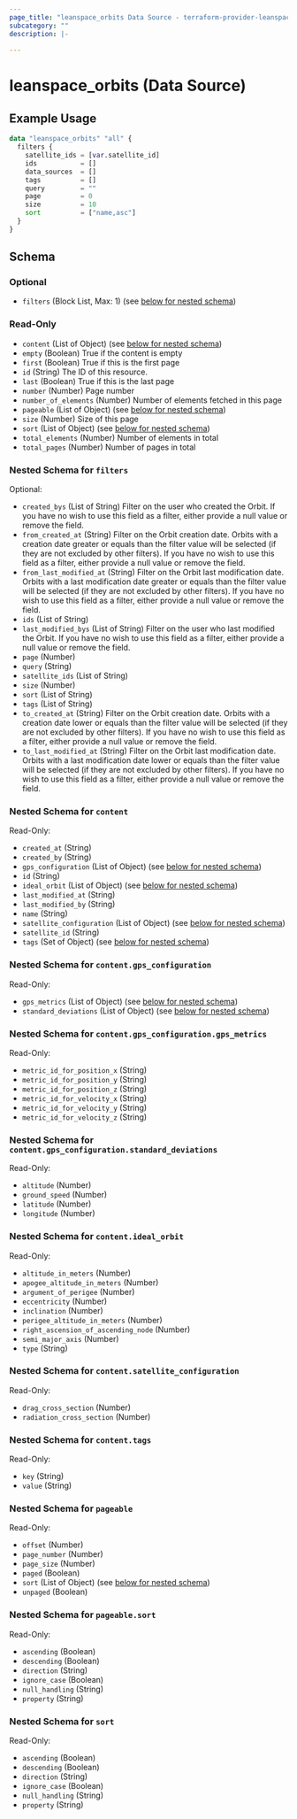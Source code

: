 ```yaml
---
page_title: "leanspace_orbits Data Source - terraform-provider-leanspace"
subcategory: ""
description: |-
  
---
```


# leanspace_orbits (Data Source)



## Example Usage

```terraform
data "leanspace_orbits" "all" {
  filters {
    satellite_ids = [var.satellite_id]
    ids           = []
    data_sources  = []
    tags          = []
    query         = ""
    page          = 0
    size          = 10
    sort          = ["name,asc"]
  }
}
```

<!-- schema generated by tfplugindocs -->
## Schema

### Optional

- `filters` (Block List, Max: 1) (see [below for nested schema](#nestedblock--filters))

### Read-Only

- `content` (List of Object) (see [below for nested schema](#nestedatt--content))
- `empty` (Boolean) True if the content is empty
- `first` (Boolean) True if this is the first page
- `id` (String) The ID of this resource.
- `last` (Boolean) True if this is the last page
- `number` (Number) Page number
- `number_of_elements` (Number) Number of elements fetched in this page
- `pageable` (List of Object) (see [below for nested schema](#nestedatt--pageable))
- `size` (Number) Size of this page
- `sort` (List of Object) (see [below for nested schema](#nestedatt--sort))
- `total_elements` (Number) Number of elements in total
- `total_pages` (Number) Number of pages in total

<a id="nestedblock--filters"></a>
### Nested Schema for `filters`

Optional:

- `created_bys` (List of String) Filter on the user who created the Orbit. If you have no wish to use this field as a filter, either provide a null value or remove the field.
- `from_created_at` (String) Filter on the Orbit creation date. Orbits with a creation date greater or equals than the filter value will be selected (if they are not excluded by other filters). If you have no wish to use this field as a filter, either provide a null value or remove the field.
- `from_last_modified_at` (String) Filter on the Orbit last modification date. Orbits with a last modification date greater or equals than the filter value will be selected (if they are not excluded by other filters). If you have no wish to use this field as a filter, either provide a null value or remove the field.
- `ids` (List of String)
- `last_modified_bys` (List of String) Filter on the user who last modified the Orbit. If you have no wish to use this field as a filter, either provide a null value or remove the field.
- `page` (Number)
- `query` (String)
- `satellite_ids` (List of String)
- `size` (Number)
- `sort` (List of String)
- `tags` (List of String)
- `to_created_at` (String) Filter on the Orbit creation date. Orbits with a creation date lower or equals than the filter value will be selected (if they are not excluded by other filters). If you have no wish to use this field as a filter, either provide a null value or remove the field.
- `to_last_modified_at` (String) Filter on the Orbit last modification date. Orbits with a last modification date lower or equals than the filter value will be selected (if they are not excluded by other filters). If you have no wish to use this field as a filter, either provide a null value or remove the field.


<a id="nestedatt--content"></a>
### Nested Schema for `content`

Read-Only:

- `created_at` (String)
- `created_by` (String)
- `gps_configuration` (List of Object) (see [below for nested schema](#nestedobjatt--content--gps_configuration))
- `id` (String)
- `ideal_orbit` (List of Object) (see [below for nested schema](#nestedobjatt--content--ideal_orbit))
- `last_modified_at` (String)
- `last_modified_by` (String)
- `name` (String)
- `satellite_configuration` (List of Object) (see [below for nested schema](#nestedobjatt--content--satellite_configuration))
- `satellite_id` (String)
- `tags` (Set of Object) (see [below for nested schema](#nestedobjatt--content--tags))

<a id="nestedobjatt--content--gps_configuration"></a>
### Nested Schema for `content.gps_configuration`

Read-Only:

- `gps_metrics` (List of Object) (see [below for nested schema](#nestedobjatt--content--gps_configuration--gps_metrics))
- `standard_deviations` (List of Object) (see [below for nested schema](#nestedobjatt--content--gps_configuration--standard_deviations))

<a id="nestedobjatt--content--gps_configuration--gps_metrics"></a>
### Nested Schema for `content.gps_configuration.gps_metrics`

Read-Only:

- `metric_id_for_position_x` (String)
- `metric_id_for_position_y` (String)
- `metric_id_for_position_z` (String)
- `metric_id_for_velocity_x` (String)
- `metric_id_for_velocity_y` (String)
- `metric_id_for_velocity_z` (String)


<a id="nestedobjatt--content--gps_configuration--standard_deviations"></a>
### Nested Schema for `content.gps_configuration.standard_deviations`

Read-Only:

- `altitude` (Number)
- `ground_speed` (Number)
- `latitude` (Number)
- `longitude` (Number)



<a id="nestedobjatt--content--ideal_orbit"></a>
### Nested Schema for `content.ideal_orbit`

Read-Only:

- `altitude_in_meters` (Number)
- `apogee_altitude_in_meters` (Number)
- `argument_of_perigee` (Number)
- `eccentricity` (Number)
- `inclination` (Number)
- `perigee_altitude_in_meters` (Number)
- `right_ascension_of_ascending_node` (Number)
- `semi_major_axis` (Number)
- `type` (String)


<a id="nestedobjatt--content--satellite_configuration"></a>
### Nested Schema for `content.satellite_configuration`

Read-Only:

- `drag_cross_section` (Number)
- `radiation_cross_section` (Number)


<a id="nestedobjatt--content--tags"></a>
### Nested Schema for `content.tags`

Read-Only:

- `key` (String)
- `value` (String)



<a id="nestedatt--pageable"></a>
### Nested Schema for `pageable`

Read-Only:

- `offset` (Number)
- `page_number` (Number)
- `page_size` (Number)
- `paged` (Boolean)
- `sort` (List of Object) (see [below for nested schema](#nestedobjatt--pageable--sort))
- `unpaged` (Boolean)

<a id="nestedobjatt--pageable--sort"></a>
### Nested Schema for `pageable.sort`

Read-Only:

- `ascending` (Boolean)
- `descending` (Boolean)
- `direction` (String)
- `ignore_case` (Boolean)
- `null_handling` (String)
- `property` (String)



<a id="nestedatt--sort"></a>
### Nested Schema for `sort`

Read-Only:

- `ascending` (Boolean)
- `descending` (Boolean)
- `direction` (String)
- `ignore_case` (Boolean)
- `null_handling` (String)
- `property` (String)
